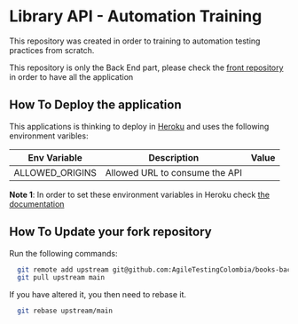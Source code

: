# Library API - Automation Training

This repository was created in order to training to automation testing practices from scratch.

This repository is only the Back End part, please check the [front repository](https://github.com/AgileTestingColombia/books-ui) in order to have all the application

## How To Deploy the application

This applications is thinking to deploy in [Heroku](https://www.heroku.com/) and uses the following environment varibles:

| Env Variable     | Description                    | Value  |
|------------------|--------------------------------|--------|
| ALLOWED_ORIGINS  | Allowed URL to consume the API |        |

**Note 1**: In order to set these environment variables in Heroku check [the documentation](https://devcenter.heroku.com/articles/config-vars)

## How To Update your fork repository

Run the following commands:

```bash
  git remote add upstream git@github.com:AgileTestingColombia/books-back.git
  git pull upstream main
```

If you have altered it, you then need to rebase it.

```bash
  git rebase upstream/main
````
